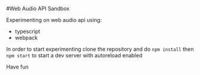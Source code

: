 #Web Audio API Sandbox

Experimenting on web audio api using:
- typescript
- webpack

In order to start experimenting clone the repository and do
```npm install```
then
```npm start```
to start a dev server with autoreload enabled

Have fun
